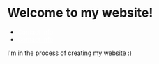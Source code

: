 # Welcome to my website!
<ul>
<li><a href="./contact.md" style="color: white;">Contact Info</a></li>
<li><a href="./aboutme.md" style="color: white;">Contact Info</a></li>
</ul>
I'm in the process of creating my website :)
<style>
  body {
    background-image: url('matrix2.gif');
  }
</style>